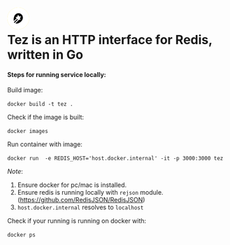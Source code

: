 <div align-"center">
<h1>
<img src="./stargazer.svg" alt="Logo" width="50" style="background: #feeb4e; border-radius:50%;">
<br/>
Tez is an HTTP interface for Redis, written in Go
</h1>
</div>

#### Steps for running service locally:

Build image:

`docker build -t tez .` 

Check if the image is built:

`docker images`

Run container with image: 

`docker run  -e REDIS_HOST='host.docker.internal' -it -p 3000:3000 tez`

*Note*: 

1.  Ensure docker for pc/mac is installed.  
2.  Ensure redis is running locally with `rejson` module. (https://github.com/RedisJSON/RedisJSON)  
3. `host.docker.internal` resolves to `localhost` 

Check if your running is running on docker with: 

`docker ps` 
